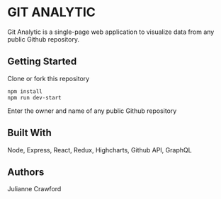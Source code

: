 # GIT ANALYTIC
Git Analytic is a single-page web application to visualize data from any public Github repository.

## Getting Started
Clone or fork this repository

```
npm install
npm run dev-start
```
Enter the owner and name of any public Github repository

## Built With
Node, Express, React, Redux, Highcharts, Github API, GraphQL

## Authors
Julianne Crawford
